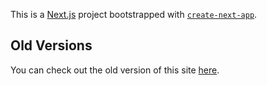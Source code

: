 This is a [Next.js](https://nextjs.org) project bootstrapped with [`create-next-app`](https://nextjs.org/docs/app/api-reference/cli/create-next-app).

## Old Versions

You can check out the old version of this site [here](https://hyrumjb.github.io/react-portfolio/).
